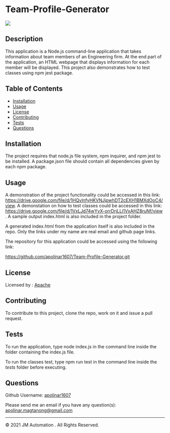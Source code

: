# Team-Profile-Generator

  ![](https://img.shields.io/badge/license-Apache-blue)

  ## Description 
  
  This application is a Node.js command-line application that takes information about team members of an Engineering firm. At the end part of the application, an HTML webpage that displays information for each member will be displayed. This project also demonstrates how to test classes using npm jest package.
  
  
  ## Table of Contents
  
  * [Installation](#installation)
  * [Usage](#usage)
  * [License](#license)
  * [Contributing](#contributing)
  * [Tests](#tests)
  * [Questions](#questions)
  
  
  ## Installation
  
  The project requires that node.js file system, npm inquirer, and npm jest to be installed. A package.json file should contain all dependencies given by each npm package.
  
  
  ## Usage 
  
  A demonstration of the project functionality could be accessed in this link: https://drive.google.com/file/d/1HQvlnfyHKVNJjpwhDT2cEXH1BMXdOoC4/view. A demonstation on how to test classes could be accessed in this link: https://drive.google.com/file/d/1VxLJd74wYvX-orrDrjLLi1VxAHZ8ruNf/view . A sample output index.html is also included in the project folder. 

  

  A generated index.html from the application itself is also included in the repo. Only the links under my name are real email and github page links.

  The repository for this application could be accessed using the following link:

  https://github.com/apolinar1607/Team-Profile-Generator.git
  
  
  ## License
  
  Licensed by : [Apache](./utils/license-Apache)
  
  
  ## Contributing
  
  To contribute to this project, clone the repo, work on it and issue a pull request.
  
  ## Tests
  
  To run the application, type node index.js in the command line inside the folder containing the index.js file.
  
  To run the classes test, type npm run test in the command line inside the _tests_ folder before executing.


  ## Questions
  
  Github Username: 
  [apolinar1607](https://github.com/apolinar1607)

  Please send me an email if you have any question(s): 
  apolinar.magtanong@gmail.com
  
  


  ---
  © 2021 JM Automation . All Rights Reserved.

